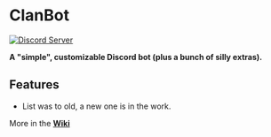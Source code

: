 # ClanBot
[![Discord Server](https://img.shields.io/discord/720746186788831323?color=%237289da&label=discord&logo=discord&style=flat-square)](https://discord.gg/6qcehmM)

**A "simple", customizable Discord bot (plus a bunch of silly extras).**

## Features

- List was to old, a new one is in the work.

More in the **[Wiki](https://github.com/TamaniWolf/ClanBot/wiki)**

